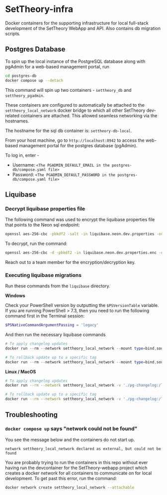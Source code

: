 # SetTheory-infra
Docker containers for the supporting infrastructure for local full-stack development of the SetTheory WebApp and API.
Also contains db migration scripts.

## Postgres Database
To spin up the local instance of the PostgreSQL database along with pgAdmin for a web-based management portal, run

```bash
cd postgres-db
docker compose up --detach
```

This command will spin up two containers - `settheory_db` and `settheory_pgadmin`.

These containers are configured to automatically be attached to the `settheory_local_network` docker bridge to which all other SetTheory dev-related containers are attached. This allowed seamless networking via the hostnames.

The hostname for the sql db container is: `settheory-db-local`.

From your host machine, go to `http://localhost:8942` to access the web-based management portal for the postgres database (pgAdmin).

To log in, enter -
* Username: `<The PGADMIN_DEFAULT_EMAIL in the postgres-db/compose.yaml file>`
* Password: `<The PGADMIN_DEFAULT_PASSWORD in the postgres-db/compose.yaml file>`

## Liquibase
### Decrypt liquibase properties file
The following command was used to encrypt the liquibase properties file that points to the Neon sql endpoint:
```bash
openssl aes-256-cbc -pbkdf2 -salt -in liquibase.neon.dev.properties -out liquibase.neon.dev.properties.enc
```

To decrypt, run the command:
```bash
openssl aes-256-cbc -d -pbkdf2 -in liquibase.neon.dev.properties.enc -out liquibase.neon.dev.properties
```

Reach out to a team member for the encryption/decryption key.

### Executing liquibase migrations
Run these commands from the `liquibase` directory.

**Windows**

Check your PowerShell version by outputting the `$PSVersionTable` variable. If you are running PowerShell > 7.3, then you need to run the following command first in the Terminal session:
```PowerShell
$PSNativeCommandArgumentPassing = 'legacy'
```

And then run the necessary liquibase commands
```PowerShell
# To apply changelog updates
docker run --rm --network settheory_local_network --mount type=bind,source="$(pwd)"/pg-changelog,target=/liquibase/changelog --mount type=bind,source="$(pwd)"/liquibase.neon.dev.properties,target=/liquibase/liquibase.docker.properties liquibase:4.32.0-alpine liquibase --defaults-file=/liquibase/liquibase.docker.properties update

# To rollback update up to a specific tag
docker run --rm --network settheory_local_network --mount type=bind,source="$(pwd)"/pg-changelog,target=/liquibase/changelog --mount type=bind,source="$(pwd)"/liquibase.neon.dev.properties,target=/liquibase/liquibase.docker.properties liquibase:4.32.0-alpine liquibase --defaults-file=/liquibase/liquibase.docker.properties rollback --tag=_epoch
```

**Linux / MacOS**

```bash
# To apply changelog updates
docker run --rm --network settheory_local_network -v './pg-changelog:/liquibase/changelog' -v './liquibase.neon.dev.properties:/liquibase/liquibase.docker.properties' liquibase:4.32.0-alpine liquibase --defaults-file=/liquibase/liquibase.docker.properties update

# To rollback update up to a specific tag
docker run --rm --network settheory_local_network -v './pg-changelog:/liquibase/changelog' -v './liquibase.neon.dev.properties:/liquibase/liquibase.docker.properties' liquibase:4.32.0-alpine liquibase --defaults-file=/liquibase/liquibase.docker.properties rollback --tag=_epoch
```

## Troubleshooting
### `docker compose up` says "network could not be found"
You see the message below and the containers do not start up.
```
network settheory_local_network declared as external, but could not be found
```
You are probably trying to run the containers in this repo without ever having run the devcontainer for the SetTheory-webapp project which creates a docker network for all containers to communicate on for local development. To get past this error, run the command:

```bash
docker network create settheory_local_network --attachable
```


